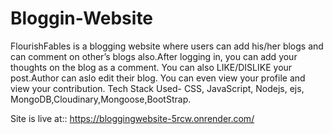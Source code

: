 ﻿# Bloggin-Website
FlourishFables is a blogging website where users can add his/her blogs and can comment on other’s blogs also.After
logging in, you can add your thoughts on the blog as a comment. You can also LIKE/DISLIKE your post.Author can aslo
edit their blog. You can even view your profile and view your contribution. Tech Stack Used- CSS, JavaScript, Nodejs,
ejs, MongoDB,Cloudinary,Mongoose,BootStrap.
 
Site is live at:: https://bloggingwebsite-5rcw.onrender.com/


